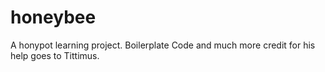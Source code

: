 # honeybee

A honypot learning project.
Boilerplate Code and much more credit for his help goes to Tittimus.
